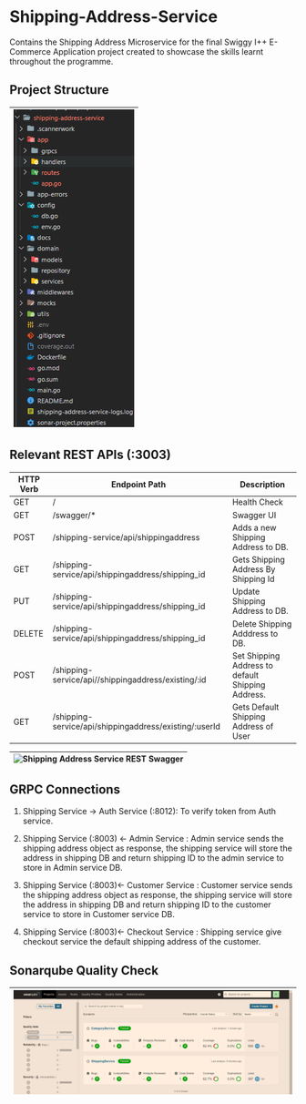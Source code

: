 # Shipping-Address-Service

Contains the Shipping Address Microservice for the final Swiggy I++ E-Commerce Application project created to showcase the skills learnt throughout the programme.

## Project Structure

| ![Folder Structure](shippingfolder.png) |
| --- |

## Relevant REST APIs (:3003)

| HTTP Verb  | Endpoint Path                                          |  Description                                       |
| ---------- | ------------------------------------------------------ | -------------------------------------------------- |
| GET        | /                                                      | Health Check                                       |
| GET        | /swagger/\*                                            | Swagger UI                                         |
| POST       | /shipping-service/api/shippingaddress                  | Adds a new Shipping Address to DB.                 |
| GET        | /shipping-service/api/shippingaddress/shipping_id      | Gets Shipping Address By Shipping Id         |
| PUT        | /shipping-service/api/shippingaddress/shipping_id      | Update Shipping Address to DB.                     |
| DELETE     | /shipping-service/api/shippingaddress/shipping_id      | Delete Shipping Adddress to DB.                    |
| POST       | /shipping-service/api//shippingaddress/existing/:id    | Set Shipping Address to default Shipping Address.  |
| GET        | /shipping-service/api/shippingaddress/existing/:userId | Gets Default Shipping Address of User              |

| ![Shipping Address Service REST Swagger]() |
| ---------- |

## GRPC Connections

1. Shipping Service -> Auth Service (:8012): To verify token from Auth service.

2. Shipping Service (:8003) <- Admin Service : Admin service sends the shipping address object as response, the shipping service will store the address in shipping DB and return shipping ID to the admin service to store in Admin service DB.

3. Shipping Service (:8003)<- Customer Service : Customer service sends the shipping address object as response, the shipping service will store the address in shipping DB and return shipping ID to the customer service to store in Customer service DB.

4. Shipping Service (:8003)<- Checkout Service : Shipping service give checkout service the default shipping address of the customer.

## Sonarqube Quality Check

| ![Sonarqube Quality Dashboard](sonar.png) |
| ---------- |


